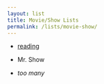 ```yaml
---
layout: list
title: Movie/Show Lists
permalink: /lists/movie-show/
---
```

- [reading](/lists/reading)

<!--two items:-->

- Mr. Show

<!--two items:-->

- _too many_
